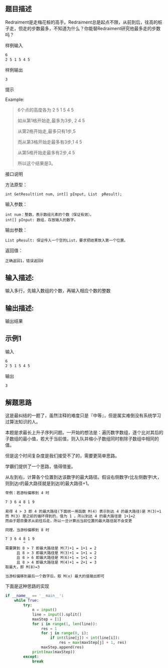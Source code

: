 ## 题目描述 
Redraiment是走梅花桩的高手。Redraiment总是起点不限，从前到后，往高的桩子走，但走的步数最多，不知道为什么？你能替Redraiment研究他最多走的步数吗？ 

样例输入

```markdown
6
2 5 1 5 4 5
```

样例输出

```markdown
3
```

提示

Example: 

> 6个点的高度各为 2 5 1 5 4 5 
> 
> 如从第1格开始走,最多为3步, 2 4 5 
> 
> 从第2格开始走,最多只有1步,5 
> 
> 而从第3格开始走最多有3步,1 4 5 
> 
> 从第5格开始走最多有2步,4 5
> 
> 所以这个结果是3。

接口说明

方法原型：

    int GetResult(int num, int[] pInput, List  pResult);

输入参数：

    int num：整数，表示数组元素的个数（保证有效）。
    int[] pInput: 数组，存放输入的数字。

输出参数：

    List pResult: 保证传入一个空的List，要求把结果放入第一个位置。
    
返回值：

    正确返回1，错误返回0

## 输入描述:

输入多行，先输入数组的个数，再输入相应个数的整数

## 输出描述:

输出结果

## 示例1
输入

```markdown
6
2 5 1 5 4 5
```

输出

```markdown
3
```


## 解题思路

这是最纠结的一题了，虽然注释的难度只是『中等』，但是属实难倒没有系统学习过算法知识的人。

本题是求最长上升子序列问题。一开始的想法是：遍历数字数组，逐个比对其后的子数组的最小值，若大于当前值，则入队并缩小子数组同时剔除子数组中相同的值。

但是这个时间复杂度是我们接受不了的，需要更简单思路。

学霸们提供了一个思路，值得借鉴。

从左到右，计算各个位置到达该数字的最大路径。假设右侧数字r比左侧数字l大，则到达r的最大路径就是到达l的最大路径+1。

```markdown
举例：若游标偏移到 4 时

7 3 6 4 8 1 9
      ^
易得 4 > 3 即 4 的最大路径(下面统一用函数 M(4) 表示到达 4 的最大路径)是 M(3)+1
而 M(3) 是之前的循环得到的，值为 1 ，所以到达 4 的最大路径是 1+1=2
而由于题目要求从前往后走，所以一旦计算出当前位置的最大路径就不会变更

同理，当游标偏移到 8 时

7 3 6 4 8 1 9
        ^
需要算到 8 > 7 即最大路径是 M(7)+1 = 1+1 = 2
     且 8 > 3 即最大路径是 M(3)+1 = 1+1 = 2
     且 8 > 6 即最大路径是 M(6)+1 = 1+1 = 2
     且 8 > 4 即最大路径是 M(4)+1 = 2+1 = 3
取最大，即 M(8)=3

当游标偏移到最后一个数字后，取 M(x) 最大的值输出即可
```

下面是这种思路的实现

```python
if __name__ == '__main__':
    while True:
        try:
            n = input()
            line = input().split()
            maxStep = [1]
            for i in range(1, len(line)):
                res = 1
                for j in range(0, i):
                    if int(line[j]) < int(line[i]):
                        res = max(maxStep[j] + 1, res)
                maxStep.append(res)
            print(max(maxStep))
        except:
            break
```
